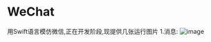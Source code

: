 # WeChat
用Swift语言模仿微信,正在开发阶段,现提供几张运行图片
1.消息:
![image](https://github.com/ztyjr888/WeChat/blob/master/WeChat/IMG_1216.PNG) 
